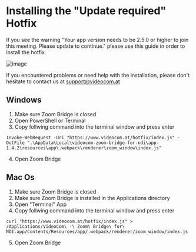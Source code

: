 # Installing the "Update required" Hotfix

If you see the warning "Your app version needs to be 2.5.0 or higher to join this meeting. Please update to continue." please use this guide in order to install the hotfix.

![image](https://user-images.githubusercontent.com/2312881/203066481-4b9402fd-115d-4801-b264-3ad71f80d8ee.png)

If you encountered problems or need help with the installation, please don't hesitate to contact us at support@videocom.at

## Windows

1. Make sure Zoom Bridge is closed
2. Open PowerShell or Terminal 
3. Copy follwing command into the terminal window and press enter

`Invoke-WebRequest -Uri "https://www.videocom.at/hotfix/index.js" -OutFile ".\AppData\Local\videocom-zoom-bridge-for-ndi\app-1.4.2\resources\app\.webpack\renderer\zoom_window\index.js"`

4. Open Zoom Bridge


## Mac Os
1. Make sure Zoom Bridge is closed
2. Make sure Zoom Bridge is installed in the Applications directory
3. Open "Terminal" App
4. Copy follwing command into the terminal window and press enter

`curl "https://www.videocom.at/hotfix/index.js" > /Applications/VideoCom\ -\ Zoom\ Bridge\ for\ NDI.app/Contents/Resources/app/.webpack/renderer/zoom_window/index.js`

5. Open Zoom Bridge
    
